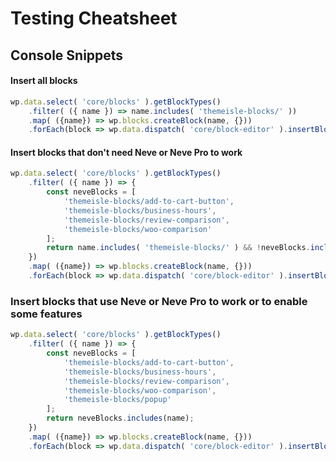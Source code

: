 # Testing Cheatsheet

## Console Snippets

#### Insert all blocks

```javascript
wp.data.select( 'core/blocks' ).getBlockTypes()
	.filter( ({ name }) => name.includes( 'themeisle-blocks/' ))
	.map( ({name}) => wp.blocks.createBlock(name, {}))
	.forEach(block => wp.data.dispatch( 'core/block-editor' ).insertBlock(block))
```

#### Insert blocks that don't need Neve or Neve Pro to work
```javascript
wp.data.select( 'core/blocks' ).getBlockTypes()
	.filter( ({ name }) => {
		const neveBlocks = [
			'themeisle-blocks/add-to-cart-button',
			'themeisle-blocks/business-hours',
			'themeisle-blocks/review-comparison',
			'themeisle-blocks/woo-comparison'
		];
		return name.includes( 'themeisle-blocks/' ) && !neveBlocks.includes(name);	
	})
	.map( ({name}) => wp.blocks.createBlock(name, {}))
	.forEach(block => wp.data.dispatch( 'core/block-editor' ).insertBlock(block))
```

### Insert blocks that use Neve or Neve Pro to work or to enable some features 

```javascript
wp.data.select( 'core/blocks' ).getBlockTypes()
	.filter( ({ name }) => {
		const neveBlocks = [
			'themeisle-blocks/add-to-cart-button',
			'themeisle-blocks/business-hours',
			'themeisle-blocks/review-comparison',
			'themeisle-blocks/woo-comparison',
			'themeisle-blocks/popup'
		];
		return neveBlocks.includes(name);	
	})
	.map( ({name}) => wp.blocks.createBlock(name, {}))
	.forEach(block => wp.data.dispatch( 'core/block-editor' ).insertBlock(block))
```
